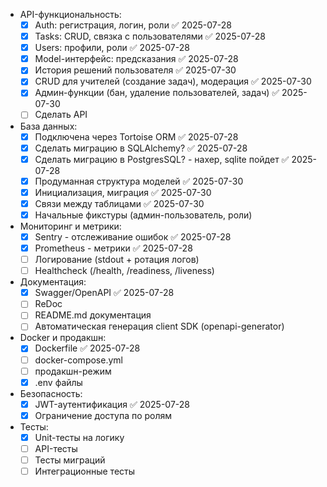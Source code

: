 - API-функциональность:
  - [x] Auth: регистрация, логин, роли ✅ 2025-07-28
  - [x] Tasks: CRUD, связка с пользователями ✅ 2025-07-28
  - [x] Users: профили, роли ✅ 2025-07-28
  - [x] Model-интерфейс: предсказания ✅ 2025-07-28
  - [x] История решений пользователя ✅ 2025-07-30
  - [x] CRUD для учителей (создание задач), модерация ✅ 2025-07-30
  - [x] Админ-функции (бан, удаление пользователей, задач) ✅ 2025-07-30
  - [ ] Сделать API
- База данных:
  - [x] Подключена через Tortoise ORM ✅ 2025-07-28
  - [x] Сделать миграцию в SQLAlchemy? ✅ 2025-07-28
  - [x] Сделать миграцию в PostgresSQL? - нахер, sqlite пойдет ✅ 2025-07-28
  - [x] Продуманная структура моделей ✅ 2025-07-30
  - [x] Инициализация, миграция ✅ 2025-07-30
  - [x] Связи между таблицами ✅ 2025-07-30
  - [x] Начальные фикстуры (админ-пользователь, роли)
- Мониторинг и метрики:
  - [x] Sentry - отслеживание ошибок ✅ 2025-07-28
  - [x] Prometheus - метрики ✅ 2025-07-28
  - [ ] Логирование (stdout + ротация логов)
  - [ ] Healthcheck (/health, /readiness, /liveness)
- Документация:
  - [x] Swagger/OpenAPI ✅ 2025-07-28
  - [ ] ReDoc
  - [ ] README.md документация
  - [ ] Автоматическая генерация client SDK (openapi-generator)
- Docker и продакшн:
  - [x] Dockerfile ✅ 2025-07-28
  - [ ] docker-compose.yml
  - [ ] продакшн-режим
  - [x] .env файлы
- Безопасность:
  - [x] JWT-аутентификация ✅ 2025-07-28
  - [x] Ограничение доступа по ролям
- Тесты:
  - [x] Unit-тесты на логику
  - [ ] API-тесты
  - [ ] Тесты миграций
  - [ ] Интеграционные тесты
